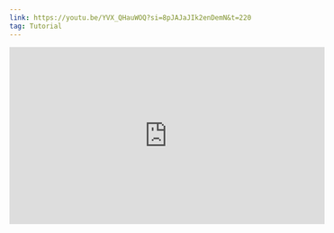 ```yaml
---
link: https://youtu.be/YVX_QHauWOQ?si=8pJAJaJIk2enDemN&t=220
tag: Tutorial
---
```

<iframe width="560" height="315" src="https://www.youtube.com/embed/YVX_QHauWOQ?si=8pJAJaJIk2enDemN&amp;start=220" title="YouTube video player" frameborder="0" allow="accelerometer; autoplay; clipboard-write; encrypted-media; gyroscope; picture-in-picture; web-share" referrerpolicy="strict-origin-when-cross-origin" allowfullscreen></iframe>
